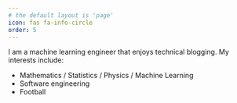 ```yaml
---
# the default layout is 'page'
icon: fas fa-info-circle
order: 5
---
```


I am a machine learning engineer that enjoys technical blogging. My interests include:
- Mathematics / Statistics / Physics / Machine Learning
- Software engineering
- Football